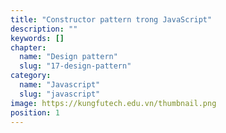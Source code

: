 ```yaml
---
title: "Constructor pattern trong JavaScript"
description: ""
keywords: []
chapter:
  name: "Design pattern"
  slug: "17-design-pattern"
category:
  name: "Javascript"
  slug: "javascript"
image: https://kungfutech.edu.vn/thumbnail.png
position: 1
---
```

